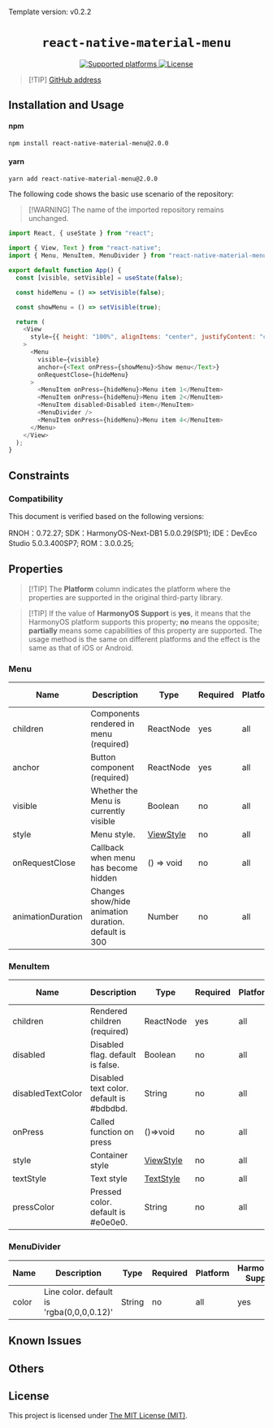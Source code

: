 Template version: v0.2.2

<p align="center">
  <h1 align="center"> 
    <code>react-native-material-menu</code> 
  </h1>
</p>

<p align="center">
    <a href="https://github.com/mxck/react-native-material-menu">
        <img src="https://img.shields.io/badge/platforms-android%20|%20ios%20|%20harmony%20-lightgrey.svg" alt="Supported platforms" />
    </a>
    <a href="https://github.com/mxck/react-native-material-menu/blob/master/LICENSE">
        <img src="https://img.shields.io/badge/license-MIT-green.svg" alt="License" />
    </a>
</p>

> [!TIP] [ GitHub address](https://github.com/mxck/react-native-material-menu)

## Installation and Usage

<!-- tabs:start -->

#### **npm**

```bash
npm install react-native-material-menu@2.0.0
```

#### **yarn**

```bash
yarn add react-native-material-menu@2.0.0
```

<!-- tabs:end -->

The following code shows the basic use scenario of the repository:

> [!WARNING] The name of the imported repository remains unchanged.

```js
import React, { useState } from "react";

import { View, Text } from "react-native";
import { Menu, MenuItem, MenuDivider } from "react-native-material-menu";

export default function App() {
  const [visible, setVisible] = useState(false);

  const hideMenu = () => setVisible(false);

  const showMenu = () => setVisible(true);

  return (
    <View
      style={{ height: "100%", alignItems: "center", justifyContent: "center" }}
    >
      <Menu
        visible={visible}
        anchor={<Text onPress={showMenu}>Show menu</Text>}
        onRequestClose={hideMenu}
      >
        <MenuItem onPress={hideMenu}>Menu item 1</MenuItem>
        <MenuItem onPress={hideMenu}>Menu item 2</MenuItem>
        <MenuItem disabled>Disabled item</MenuItem>
        <MenuDivider />
        <MenuItem onPress={hideMenu}>Menu item 4</MenuItem>
      </Menu>
    </View>
  );
}
```

## Constraints

### Compatibility

This document is verified based on the following versions:

RNOH：0.72.27; SDK：HarmonyOS-Next-DB1 5.0.0.29(SP1); IDE：DevEco Studio 5.0.3.400SP7; ROM：3.0.0.25;

## Properties

> [!TIP] The **Platform** column indicates the platform where the properties are supported in the original third-party library.

> [!TIP] If the value of **HarmonyOS Support** is **yes**, it means that the HarmonyOS platform supports this property; **no** means the opposite; **partially** means some capabilities of this property are supported. The usage method is the same on different platforms and the effect is the same as that of iOS or Android.

### Menu

| Name              | Description                                          | Type                                                       | Required | Platform | HarmonyOS Support |
| ----------------- | ---------------------------------------------------- | ---------------------------------------------------------- | -------- | -------- | ----------------- |
| children          | Components rendered in menu (required)               | ReactNode                                                  | yes      | all      | yes               |
| anchor            | Button component (required)                          | ReactNode                                                  | yes      | all      | yes               |
| visible           | Whether the Menu is currently visible                | Boolean                                                    | no       | all      | yes               |
| style             | Menu style.                                          | [ViewStyle](https://reactnative.dev/docs/view-style-props) | no       | all      | yes               |
| onRequestClose    | Callback when menu has become hidden                 | () => void                                                 | no       | all      | yes               |
| animationDuration | Changes show/hide animation duration. default is 300 | Number                                                     | no       | all      | yes               |

### MenuItem

| Name              | Description                              | Type                                                       | Required | Platform | HarmonyOS Support |
| ----------------- | ---------------------------------------- | ---------------------------------------------------------- | -------- | -------- | ----------------- |
| children          | Rendered children (required)             | ReactNode                                                  | yes      | all      | yes               |
| disabled          | Disabled flag. default is false.         | Boolean                                                    | no       | all      | yes               |
| disabledTextColor | Disabled text color. default is #bdbdbd. | String                                                     | no       | all      | yes               |
| onPress           | Called function on press                 | ()=>void                                                   | no       | all      | yes               |
| style             | Container style                          | [ViewStyle](https://reactnative.dev/docs/view-style-props) | no       | all      | yes               |
| textStyle         | Text style                               | [TextStyle](https://reactnative.dev/docs/text-style-props) | no       | all      | yes               |
| pressColor        | Pressed color. default is #e0e0e0.       | String                                                     | no       | all      | yes               |

### MenuDivider

| Name  | Description                               | Type   | Required | Platform | HarmonyOS Support |
| ----- | ----------------------------------------- | ------ | -------- | -------- | ----------------- |
| color | Line color. default is 'rgba(0,0,0,0.12)' | String | no       | all      | yes               |

## Known Issues

## Others

## License

This project is licensed under [The MIT License (MIT)](https://github.com/mxck/react-native-material-menu/blob/master/LICENSE).
